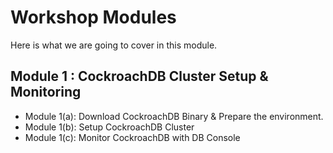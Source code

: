 # Workshop Modules

Here is what we are going to cover in this module.

## Module 1 : CockroachDB Cluster Setup & Monitoring
- Module 1(a): Download CockroachDB Binary & Prepare the environment.  
- Module 1(b): Setup CockroachDB Cluster 
- Module 1(c): Monitor CockroachDB with DB Console